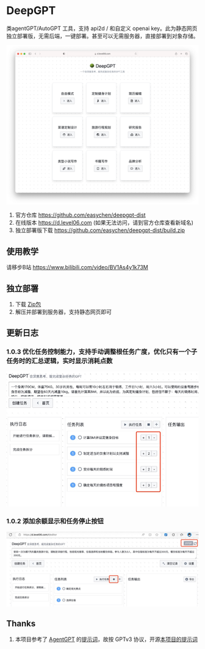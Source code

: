# DeepGPT
类agentGPT/AutoGPT 工具，支持 api2d / 和自定义 openai key。此为静态网页独立部署版，无需后端，一键部署。甚至可以无需服务器，直接部署到对象存储。

![](images/20230627180754.png)

1. 官方仓库 <https://github.com/easychen/deepgpt-dist>
1. 在线版本 <https://d.level06.com> (如果无法访问，请到官方仓库查看新域名)
1. 独立部署版下载 <https://github.com/easychen/deepgpt-dist/build.zip>

## 使用教学

请移步B站 <https://www.bilibili.com/video/BV1As4y1k73M>


## 独立部署

1. 下载 [Zip包](./build.zip)
1. 解压并部署到服务器，支持静态网页即可

## 更新日志

### 1.0.3 优化任务控制能力，支持手动调整根任务广度，优化只有一个子任务时的汇总逻辑，实时显示消耗点数

![](images/20230628153425.png)

### 1.0.2 添加余额显示和任务停止按钮

![](images/20230628132904.png)

## Thanks

1. 本项目参考了 [AgentGPT](https://github.com/reworkd/AgentGPT) 的[提示词](https://github.com/reworkd/AgentGPT/blob/main/platform/reworkd_platform/web/api/agent/prompts.py)，故按 GPTv3 协议，开源[本项目的提示词](./prompt.js)
